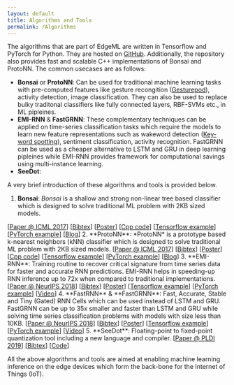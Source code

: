 ```yaml
---
layout: default
title: Algorithms and Tools
permalink: /Algorithms
---
```


The algorithms that are part of EdgeML are written in Tensorflow and PyTorch for Python.
They are hosted on [GitHub](https://github.com/Microsoft/EdgeML/).
Additionally, the repository also provides fast and scalable C++
implementations of Bonsai and ProtoNN. The common usecases are as follows:

- **Bonsai** or **ProtoNN**: Can be used for traditional machine learning tasks with pre-computed features like gesture recongition ([Gesturepod](https://microsoft.github.io/EdgeML/Projects/GesturePod/instructable.html)), activity detection, image classification. They can also be used to replace bulky traditonal classifiers like fully connected layers, RBF-SVMs etc., in ML pipleines.
- **EMI-RNN** & **FastGRNN**: These complementary techniques can be applied on time-series classification tasks which require the models to learn new feature representations such as wakeword detection ([Key-word spotting](https://microsoft.github.io/EdgeML/Projects/WakeWord/instructable.html)), sentiment classification, activity recognition. FastGRNN can be used as a cheaper alternative to LSTM and GRU in deep learning pipleines while EMI-RNN provides framework for computational savings using multi-instance learning.
- **SeeDot**: 

A very brief introduction of these algorithms and tools is provided below.

1. **Bonsai**: *Bonsai* is a shallow and strong non-linear tree based classifier which is designed to solve traditional ML problem with 2KB sized models.  

<span>
	[<a href="./static/docs/publications/Bonsai.pdf">Paper @ ICML 2017</a>]
	[<a href="./static/docs/publications/bib.html#Bonsai">Bibtex</a>]
	[<a href="./static/docs/posters/BonsaiPoster.pdf">Poster</a>]
	[<a href="https://github.com/microsoft/EdgeML/tree/master/cpp">Cpp code</a>]
    [<a href="https://github.com/microsoft/EdgeML/tree/master/tf/examples/Bonsai">Tensorflow example</a>]
    [<a href="https://github.com/microsoft/EdgeML/tree/master/pytorch/examples/Bonsai">PyTorch example</a>]
    [<a href="https://blogs.microsoft.com/ai/ais-big-leap-tiny-devices-opens-world-possibilities/">Blog</a>]
</span>
2. **ProtoNN**: *ProtoNN* is a prototype based k-nearest neighbors (kNN) classifier which is designed to solve traditional ML problem with 2KB sized models.
<span>
	[<a href="./static/docs/publications/ProtoNN.pdf">Paper @ ICML 2017</a>]
	[<a href="./static/docs/publications/bib.html#ProtoNN">Bibtex</a>]
	[<a href="./static/docs/posters/ProtoNNICMLPoster.pdf">Poster</a>]
	[<a href="https://github.com/microsoft/EdgeML/tree/master/cpp">Cpp code</a>]
    [<a href="https://github.com/microsoft/EdgeML/tree/master/tf/examples/ProtoNN">Tensorflow example</a>]
    [<a href="https://github.com/microsoft/EdgeML/tree/master/pytorch/examples/ProtoNN">PyTorch example</a>]
    [<a href="https://blogs.microsoft.com/ai/ais-big-leap-tiny-devices-opens-world-possibilities/">Blog</a>]
</span>
3. **EMI-RNN**: Training routine to recover critical signature from time series data for faster and accurate RNN predictions. EMI-RNN helps in speeding-up RNN inference up to 72x when compared to traditional implementations.
<span>
	[<a href="./static/docs/publications/emi-rnn-nips18.pdf">Paper @ NeurIPS 2018</a>]
	[<a href="./static/docs/publications/bib.html#EMI-RNN">Bibtex</a>]
	[<a href="./static/docs/posters/emi-rnn-nips18-poster.pdf">Poster</a>]
    [<a href="https://github.com/microsoft/EdgeML/tree/master/tf/examples/EMI-RNN">Tensorflow example</a>]
    [<a href="https://github.com/microsoft/EdgeML/tree/master/pytorch/examples/EMI-RNN">PyTorch example</a>]
    [<a href="https://youtu.be/l7PlPbWSbcc">Video</a>]
</span>
4. **FastRNN** & **FastGRNN**: Fast, Accurate, Stable and Tiny (Gated) RNN Cells which can be used instead of LSTM and GRU. FastGRNN can be up to 35x smaller and faster than LSTM and GRU while solving time series classification problems with models with size less than 10KB.
<span>
	[<a href="./static/docs/publications/FastGRNN.pdf">Paper @ NeurIPS 2018</a>]
	[<a href="./static/docs/publications/bib.html#FastGRNN">Bibtex</a>]
	[<a href="./static/docs/posters/FastGRNNPoster.pdf">Poster</a>]
    [<a href="https://github.com/microsoft/EdgeML/tree/master/tf/examples/FastCells">Tensorflow example</a>]
    [<a href="https://github.com/microsoft/EdgeML/tree/master/pytorch/examples/FastCells">PyTorch example</a>]
    [<a href="https://youtu.be/3ZpCnOWBrio">Video</a>]
</span>
5. **SeeDot**: Floating-point to fixed-point quantization tool including a new language and compiler.

<span>
	[<a href="./static/docs/publications/SeeDot.pdf">Paper @ PLDI 2019</a>]
	[<a href="./static/docs/publications/bib.html#SeeDot">Bibtex</a>]
	[<a href="https://github.com/microsoft/EdgeML/tree/master/Tools/SeeDot">Code</a>]
</span>

All the above algorithms and tools are aimed at enabling machine learning inference on the edge devices which form the back-bone for the Internet of Things (IoT).



<!-- Links to appropriate resources for each of the algorithms and tools:
1. **Bonsai** (ICML 2017) - [Paper](http://manikvarma.org/pubs/kumar17.pdf) | [Bibtex](http://manikvarma.org/pubs/selfbib.html#Kumar17) | [Cpp code](https://github.com/microsoft/EdgeML/tree/master/cpp) | [Tensorflow example](https://github.com/microsoft/EdgeML/tree/master/tf/examples/Bonsai) | [PyTorch example](https://github.com/microsoft/EdgeML/tree/master/pytorch/examples/Bonsai) | [Blog](https://blogs.microsoft.com/ai/ais-big-leap-tiny-devices-opens-world-possibilities/).
2. **ProtoNN** (ICML 2017) - [Paper](http://manikvarma.org/pubs/gupta17.pdf) | [Bibtex](http://manikvarma.org/pubs/selfbib.html#Gupta17) | [Cpp code](https://github.com/microsoft/EdgeML/tree/master/cpp) | [Tensorflow example](https://github.com/microsoft/EdgeML/tree/master/tf/examples/ProtoNN) | [PyTorch example](https://github.com/microsoft/EdgeML/tree/master/pytorch/examples/ProtoNN) | [Blog](https://blogs.microsoft.com/ai/ais-big-leap-tiny-devices-opens-world-possibilities/).
3. **EMI-RNN** (NeurIPS 2018) - [Paper](http://www.prateekjain.org/publications/all_papers/DennisPSJ18.pdf) | [Bibtex](https://dkdennis.xyz/static/emi-rnn-nips18-bibtex.html) | [Tensorflow example](https://github.com/microsoft/EdgeML/tree/master/tf/examples/EMI-RNN) | [PyTorch example](https://github.com/microsoft/EdgeML/tree/master/pytorch/examples/EMI-RNN).
4. **FastRNN** & **FastGRNN** (NeurIPS 2018) - [Paper](http://manikvarma.org/pubs/kusupati18.pdf) | [Bibtex](http://manikvarma.org/pubs/selfbib.html#Kusupati18) | [Tensorflow example](https://github.com/microsoft/EdgeML/tree/master/tf/examples/FastCells) | [PyTorch example](https://github.com/microsoft/EdgeML/tree/master/pytorch/examples/FastCells) | [Blog](https://www.microsoft.com/en-us/research/blog/fast-accurate-stable-and-tiny-breathing-life-into-iot-devices-with-an-innovative-algorithmic-approach/).
5. **SeeDot** (PLDI 2019) - [Paper](http://www.sridhargopinath.in/wp-content/uploads/2019/06/pldi19-SeeDot.pdf) | [Bibtex](https://dblp.org/rec/bibtex/conf/pldi/GopinathGSS19) | [Code](https://github.com/microsoft/EdgeML/tree/master/Tools/SeeDot). -->

 
<!-- Bonsai enables
high prediction accuracy while minimizing model size and prediction costs by a)
learning a single, shallow, sparse tree with powerful nodes, b) sparsely
projecting data into a low-dimensional space and c) jointly learning the tree
and projection parameters.

Get started with Bonsai through
<a style="color:var(--ms-green);"
href="https://github.com/Microsoft/EdgeML/tree/master/tf/examples/Bonsai">examples
</a>. Learn more about Bonsai from our
<a
href="http://manikvarma.org/pubs/kumar17.pdf"
style="color:var(--ms-green);">ICML '17 publication</a>.


## ProtoNN

*ProtoNN* is a multi-class classification algorithm, inspired by k-Nearest
Neighbor (kNN). Models generated by ProtoNN have several orders lowers storage
and prediction complexity. This is enabled by a) learning a small number of
prototypes to represent the entire training set, b) sparse low dimensional
projection of data and c) joint discriminative learning of the projection and
prototypes.

Get started with ProtoNN through
<a style="color:var(--ms-green);"
href="https://github.com/Microsoft/EdgeML/tree/master/tf/examples/ProtoNN">examples
</a>. Learn more about ProtoNN from our
<a
href="https://github.com/Microsoft/EdgeML/blob/master/docs/publications/ProtoNN.pdf"
style="color:var(--ms-green);">ICML '17 publication</a>.


## EMI-RNN

*EMI-RNN* is a Multiple Instance learning formulation for time-series data.
Early Multi Instance (EMI) RNN exploits the fact that a) *signature* of a
particular class is a small fraction of the overall data and b) class
signatures tend to be discernible early-on
to learn a model that not only enables early prediction but also improves
accuracy.

Get started with EMI-RNN through
<a style="color:var(--ms-green);"
href="https://github.com/Microsoft/EdgeML/tree/master/tf/examples/EMI-RNN">examples
</a>. Learn more about EMI-RNN from our
<a
href="https://github.com/Microsoft/EdgeML/blob/master/docs/publications/emi-rnn-nips18.pdf"
style="color:var(--ms-green);">NIPS '18 publication</a>.



## FastRNN and FastGRNN

*FastRNN* and *FastGRNN* are two novel RNN architectures (together called Fast
Cells) designed to address the twin RNN limiations of inaccurate training and 
inefficient prediction. FastRNN provably stabilizes the RNN training which 
usually suffers from vanishing and exploding gradients. FastGRNN is a gated RNN 
extended over FastRNN, that learns low-rank, sparse and quantized weight matrices 
resulting in models that are up to **35x** smaller and faster for inference compared 
to LSTM/GRU without compromising prediction accuracies.

Get started with Fast Cells through
<a style="color:var(--ms-green);"
href="https://github.com/Microsoft/EdgeML/tree/master/tf/examples/FastCells">examples.</a>
Learn more about Fast Cells from our
<a
href="http://manikvarma.org/pubs/kusupati18.pdf"
style="color:var(--ms-green);">NIPS '18 publication</a>. -->
